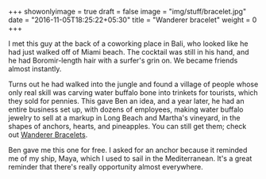 +++
showonlyimage = true
draft = false
image = "img/stuff/bracelet.jpg"
date = "2016-11-05T18:25:22+05:30"
title = "Wanderer bracelet"
weight = 0
+++

I met this guy at the back of a coworking place in Bali, who looked like he had just walked off of Miami beach. The cocktail was still in his hand, and he had Boromir-length hair with a surfer's grin on. We became friends almost instantly.

Turns out he had walked into the jungle and found a village of people whose only real skill was carving water buffalo bone into trinkets for tourists, which they sold for pennies. This gave Ben an idea, and a year later, he had an entire business set up, with dozens of employees, making water buffalo jewelry to sell at a markup in Long Beach and Martha's vineyard, in the shapes of anchors, hearts, and pineapples. You can still get them; check out [Wanderer Bracelets](https://www.wandererbracelets.com/).

Ben gave me this one for free. I asked for an anchor because it reminded me of my ship, Maya, which I used to sail in the Mediterranean. It's a great reminder that there's really opportunity almost everywhere.
